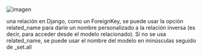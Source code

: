![imagen](https://github.com/user-attachments/assets/f1621f73-7d52-4f28-b9a1-807d931efb6f)

una relación en Django, como un ForeignKey, se puede usar la opción related_name para darle un nombre personalizado a la relación inversa (es decir, para acceder desde el modelo relacionado).
Si no se usa related_name, se puede usar el nombre del modelo en minúsculas seguido de _set.all



